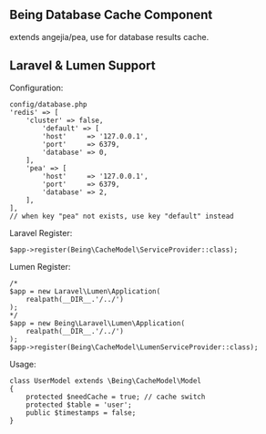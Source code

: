 ## Being Database Cache Component

extends angejia/pea, use for database results cache.

## Laravel & Lumen Support

Configuration:

```
config/database.php
'redis' => [
    'cluster' => false,
        'default' => [
        'host'     => '127.0.0.1',
        'port'     => 6379,
        'database' => 0,
    ],
    'pea' => [
        'host'     => '127.0.0.1',
        'port'     => 6379,
        'database' => 2,
    ],
],
// when key "pea" not exists, use key "default" instead
```

Laravel Register:

```
$app->register(Being\CacheModel\ServiceProvider::class);
```

Lumen Register:

```
/*
$app = new Laravel\Lumen\Application(
    realpath(__DIR__.'/../')
);
*/
$app = new Being\Laravel\Lumen\Application(
    realpath(__DIR__.'/../')
);
$app->register(Being\CacheModel\LumenServiceProvider::class);
```

Usage:

```
class UserModel extends \Being\CacheModel\Model
{
    protected $needCache = true; // cache switch
    protected $table = 'user';
    public $timestamps = false;
}
```